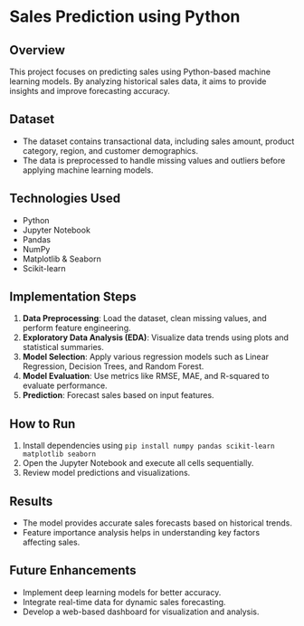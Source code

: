 # Sales Prediction using Python

## Overview
This project focuses on predicting sales using Python-based machine learning models. By analyzing historical sales data, it aims to provide insights and improve forecasting accuracy.

## Dataset
- The dataset contains transactional data, including sales amount, product category, region, and customer demographics.
- The data is preprocessed to handle missing values and outliers before applying machine learning models.

## Technologies Used
- Python
- Jupyter Notebook
- Pandas
- NumPy
- Matplotlib & Seaborn
- Scikit-learn

## Implementation Steps
1. **Data Preprocessing**: Load the dataset, clean missing values, and perform feature engineering.
2. **Exploratory Data Analysis (EDA)**: Visualize data trends using plots and statistical summaries.
3. **Model Selection**: Apply various regression models such as Linear Regression, Decision Trees, and Random Forest.
4. **Model Evaluation**: Use metrics like RMSE, MAE, and R-squared to evaluate performance.
5. **Prediction**: Forecast sales based on input features.

## How to Run
1. Install dependencies using `pip install numpy pandas scikit-learn matplotlib seaborn`
2. Open the Jupyter Notebook and execute all cells sequentially.
3. Review model predictions and visualizations.

## Results
- The model provides accurate sales forecasts based on historical trends.
- Feature importance analysis helps in understanding key factors affecting sales.

## Future Enhancements
- Implement deep learning models for better accuracy.
- Integrate real-time data for dynamic sales forecasting.
- Develop a web-based dashboard for visualization and analysis.

